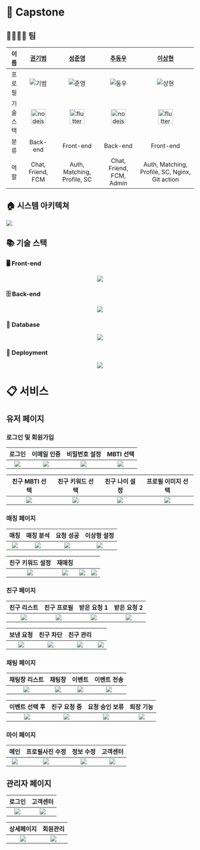 # 📌 Capstone

## 👨‍👩‍👧‍👦 팀

|이름 | [권기범](https://github.com/KibeomGwon)| [성준영](https://github.com/sungjungyoung) | [추동우](https://github.com/DongWooChoo) | [이상현](https://github.com/idealHyun) |
| :-: | :-: | :-: | :-: | :-: |
|프로필 | ![기범](https://github.com/KibeomGwon.png) | ![준영](https://github.com/sungjungyoung.png) | ![동우](https://github.com/DongWooChoo.png) | ![상현](https://github.com/idealHyun.png) |
| 기술 스택 |  <a href="https://nodejs.org/" target="_blank" rel="noreferrer"> <img src="https://www.vectorlogo.zone/logos/nodejs/nodejs-icon.svg" alt="nodejs" width="40" height="40"/> </a> | <a href="https://flutter.dev/" target="_blank" rel="noreferrer"> <img src="https://www.vectorlogo.zone/logos/flutterio/flutterio-icon.svg" alt="flutter" width="40" height="40"/> </a> |  <a href="https://nodejs.org/" target="_blank" rel="noreferrer"> <img src="https://www.vectorlogo.zone/logos/nodejs/nodejs-icon.svg" alt="nodejs" width="40" height="40"/> </a> |  <a href="https://flutter.dev/" target="_blank" rel="noreferrer"> <img src="https://www.vectorlogo.zone/logos/flutterio/flutterio-icon.svg" alt="flutter" width="40" height="40"/> </a> |
|분류 | Back-end | Front-end | Back-end | Front-end |
|역할 | Chat, Friend, FCM | Auth, Matching, Profile, SC | Chat, Friend, FCM, Admin | Auth, Matching, Profile, SC, Nginx, Git action |

## 🏠 시스템 아키텍쳐

<img src="https://github.com/C4-KSCL/SOUL-MBTIE/blob/main/assets/%EC%8B%9C%EC%8A%A4%ED%85%9C%20%EC%95%84%ED%82%A4%ED%85%8D%EC%B3%90.png" />

## 📚 기술 스택

### 🖥️ Front-end
<p align="center">
    <img src="https://skillicons.dev/icons?theme=light&i=flutter,dart,html,css,tailwind,js,react" />
</p>

### 🗄️ Back-end
<p align="center">
    <img src="https://skillicons.dev/icons?theme=light&i=nodejs,firebase" />
</p>

### 💾 Database
<p align="center">
    <img src="https://skillicons.dev/icons?theme=light&i=mysql,redis" />
</p>

### 🚀 Deployment
<p align="center">
    <img src="https://skillicons.dev/icons?theme=light&i=aws,docker,nginx,githubactions" />
</p>

# 📋 서비스

## 유저 페이지

### 로그인 및 회원가입
|로그인|이메일 인증|비밀번호 설정|MBTI 선택|
| :-: | :-: | :-: | :-: |
|<img src="https://github.com/C4-KSCL/SOUL-MBTIE/blob/main/assets/%EB%A1%9C%EA%B7%B8%EC%9D%B8%20%EB%B0%8F%20%ED%9A%8C%EC%9B%90%EA%B0%80%EC%9E%85/%EB%A1%9C%EA%B7%B8%EC%9D%B8%20%ED%8E%98%EC%9D%B4%EC%A7%80.jpg" />|<img src="https://github.com/C4-KSCL/SOUL-MBTIE/blob/main/assets/%EB%A1%9C%EA%B7%B8%EC%9D%B8%20%EB%B0%8F%20%ED%9A%8C%EC%9B%90%EA%B0%80%EC%9E%85/%EC%9D%B4%EB%A9%94%EC%9D%BC%20%EC%9D%B8%EC%A6%9D%20%ED%8E%98%EC%9D%B4%EC%A7%80.jpg" />|<img src="https://github.com/C4-KSCL/SOUL-MBTIE/blob/main/assets/%EB%A1%9C%EA%B7%B8%EC%9D%B8%20%EB%B0%8F%20%ED%9A%8C%EC%9B%90%EA%B0%80%EC%9E%85/%EB%B9%84%EB%B0%80%EB%B2%88%ED%98%B8%20%EC%84%A4%EC%A0%95%20%ED%8E%98%EC%9D%B4%EC%A7%80.jpg" />|<img src="https://github.com/C4-KSCL/SOUL-MBTIE/blob/main/assets/%EB%A1%9C%EA%B7%B8%EC%9D%B8%20%EB%B0%8F%20%ED%9A%8C%EC%9B%90%EA%B0%80%EC%9E%85/mbti%20%EC%84%A0%ED%83%9D%20%ED%8E%98%EC%9D%B4%EC%A7%80.jpg" />|

|친구 MBTI 선택|친구 키워드 선택|친구 나이 설정|프로필 이미지 선택|
| :-: | :-: | :-: | :-: |
|<img src="https://github.com/C4-KSCL/SOUL-MBTIE/blob/main/assets/%EB%A1%9C%EA%B7%B8%EC%9D%B8%20%EB%B0%8F%20%ED%9A%8C%EC%9B%90%EA%B0%80%EC%9E%85/%EC%B9%9C%EA%B5%AC%20mbti%20%EC%84%A4%EC%A0%95%20%ED%8E%98%EC%9D%B4%EC%A7%80.jpg" />|<img src="https://github.com/C4-KSCL/SOUL-MBTIE/blob/main/assets/%EB%A1%9C%EA%B7%B8%EC%9D%B8%20%EB%B0%8F%20%ED%9A%8C%EC%9B%90%EA%B0%80%EC%9E%85/%EC%B9%9C%EA%B5%AC%20%ED%82%A4%EC%9B%8C%EB%93%9C%20%EC%84%A0%ED%83%9D%20%ED%8E%98%EC%9D%B4%EC%A7%80.jpg" />|<img src="https://github.com/C4-KSCL/SOUL-MBTIE/blob/main/assets/%EB%A1%9C%EA%B7%B8%EC%9D%B8%20%EB%B0%8F%20%ED%9A%8C%EC%9B%90%EA%B0%80%EC%9E%85/%EC%B9%9C%EA%B5%AC%20%EB%82%98%EC%9D%B4%20%EC%84%A4%EC%A0%95%20%ED%8E%98%EC%9D%B4%EC%A7%80.jpg" />|<img src="https://github.com/C4-KSCL/SOUL-MBTIE/blob/main/assets/%EB%A1%9C%EA%B7%B8%EC%9D%B8%20%EB%B0%8F%20%ED%9A%8C%EC%9B%90%EA%B0%80%EC%9E%85/%ED%94%84%EB%A1%9C%ED%95%84%20%EC%9D%B4%EB%AF%B8%EC%A7%80%20%EC%84%A0%ED%83%9D%20%ED%8E%98%EC%9D%B4%EC%A7%80.jpg" />|

### 매칭 페이지
|매칭|매칭 분석|요청 성공|이상형 설정|
| :-: | :-: | :-: | :-: |
|<img src="https://github.com/C4-KSCL/SOUL-MBTIE/blob/main/assets/%EB%A7%A4%EC%B9%AD%ED%8E%98%EC%9D%B4%EC%A7%80/%EB%A7%A4%EC%B9%AD%20%ED%8E%98%EC%9D%B4%EC%A7%80.jpg" />|<img src="https://github.com/C4-KSCL/SOUL-MBTIE/blob/main/assets/%EB%A7%A4%EC%B9%AD%ED%8E%98%EC%9D%B4%EC%A7%80/%EB%A7%A4%EC%B9%AD%20%EB%B6%84%EC%84%9D%20%ED%8E%98%EC%9D%B4%EC%A7%80.jpg" />|<img src="https://github.com/C4-KSCL/SOUL-MBTIE/blob/main/assets/%EB%A7%A4%EC%B9%AD%ED%8E%98%EC%9D%B4%EC%A7%80/%EC%9A%94%EC%B2%AD%20%EC%84%B1%EA%B3%B5%20%ED%8E%98%EC%9D%B4%EC%A7%80.jpg" />|<img src="https://github.com/C4-KSCL/SOUL-MBTIE/blob/main/assets/%EB%A7%A4%EC%B9%AD%ED%8E%98%EC%9D%B4%EC%A7%80/%EC%9D%B4%EC%83%81%ED%98%95%20%EC%84%A4%EC%A0%95%20%ED%8E%98%EC%9D%B4%EC%A7%80.jpg" />|

|친구 키워드 설정|재매칭|||
| :-: | :-: | :-: | :-: |
|<img src="https://github.com/C4-KSCL/SOUL-MBTIE/blob/main/assets/%EB%A7%A4%EC%B9%AD%ED%8E%98%EC%9D%B4%EC%A7%80/%EC%B9%9C%EA%B5%AC%20%ED%82%A4%EC%9B%8C%EB%93%9C%20%EC%9E%AC%EC%84%A4%EC%A0%95%20%ED%8E%98%EC%9D%B4%EC%A7%80.jpg" />|<img src="https://github.com/C4-KSCL/SOUL-MBTIE/blob/main/assets/%EB%A7%A4%EC%B9%AD%ED%8E%98%EC%9D%B4%EC%A7%80/%EC%9E%AC%EB%A7%A4%EC%B9%AD%20%ED%8E%98%EC%9D%B4%EC%A7%80.jpg" />|<img src="https://github.com/C4-KSCL/SOUL-MBTIE/blob/main/assets/%E1%84%92%E1%85%B4%E1%86%AB%E1%84%89%E1%85%A1%E1%84%8C%E1%85%B5%E1%86%AB.png" />|<img src="https://github.com/C4-KSCL/SOUL-MBTIE/blob/main/assets/%E1%84%92%E1%85%B4%E1%86%AB%E1%84%89%E1%85%A1%E1%84%8C%E1%85%B5%E1%86%AB.png" />|

### 친구 페이지
|친구 리스트|친구 프로필|받은 요청 1|받은 요청 2|
| :-: | :-: | :-: | :-: |
|<img src="https://github.com/C4-KSCL/SOUL-MBTIE/blob/main/assets/%EC%B9%9C%EA%B5%AC%ED%8E%98%EC%9D%B4%EC%A7%80/%EC%B9%9C%EA%B5%AC%20%EB%A6%AC%EC%8A%A4%ED%8A%B8%20%ED%8E%98%EC%9D%B4%EC%A7%80.jpg" />|<img src="https://github.com/C4-KSCL/SOUL-MBTIE/blob/main/assets/%EC%B9%9C%EA%B5%AC%ED%8E%98%EC%9D%B4%EC%A7%80/%EC%B9%9C%EA%B5%AC%20%ED%94%84%EB%A1%9C%ED%95%84%20%ED%8E%98%EC%9D%B4%EC%A7%80.jpg" />|<img src="https://github.com/C4-KSCL/SOUL-MBTIE/blob/main/assets/%EC%B9%9C%EA%B5%AC%ED%8E%98%EC%9D%B4%EC%A7%80/%EB%B0%9B%EC%9D%80%20%EC%9A%94%EC%B2%AD%20%ED%8E%98%EC%9D%B4%EC%A7%80.jpg" />|<img src="https://github.com/C4-KSCL/SOUL-MBTIE/blob/main/assets/%EC%B9%9C%EA%B5%AC%ED%8E%98%EC%9D%B4%EC%A7%80/%EB%B0%9B%EC%9D%80%20%EC%9A%94%EC%B2%AD%20%ED%8E%98%EC%9D%B4%EC%A7%802.jpg" />|

|보낸 요청|친구 차단|친구 관리||
| :-: | :-: | :-: | :-: |
|<img src="https://github.com/C4-KSCL/SOUL-MBTIE/blob/main/assets/%EC%B9%9C%EA%B5%AC%ED%8E%98%EC%9D%B4%EC%A7%80/%EC%B9%9C%EA%B5%AC%20%EB%B3%B4%EB%82%B8%20%EC%9A%94%EC%B2%AD%20%ED%8E%98%EC%9D%B4%EC%A7%80.jpg" />|<img src="https://github.com/C4-KSCL/SOUL-MBTIE/blob/main/assets/%EC%B9%9C%EA%B5%AC%ED%8E%98%EC%9D%B4%EC%A7%80/%EC%B9%9C%EA%B5%AC%20%EC%B0%A8%EB%8B%A8%20%ED%8E%98%EC%9D%B4%EC%A7%80.jpg" />|<img src="https://github.com/C4-KSCL/SOUL-MBTIE/blob/main/assets/%EC%B9%9C%EA%B5%AC%ED%8E%98%EC%9D%B4%EC%A7%80/%EC%B9%9C%EA%B5%AC%20%EA%B4%80%EB%A6%AC%20%ED%8E%98%EC%9D%B4%EC%A7%80.jpg" />|<img src="https://github.com/C4-KSCL/SOUL-MBTIE/blob/main/assets/%E1%84%92%E1%85%B4%E1%86%AB%E1%84%89%E1%85%A1%E1%84%8C%E1%85%B5%E1%86%AB.png" />|

### 채팅 페이지
|채팅창 리스트|채팅창|이벤트|이벤트 전송|
| :-: | :-: | :-: | :-: |
|<img src="https://github.com/C4-KSCL/SOUL-MBTIE/blob/main/assets/%EC%B1%84%ED%8C%85%20%EA%B4%80%EB%A0%A8%20%ED%8E%98%EC%9D%B4%EC%A7%80/%EC%B1%84%ED%8C%85%EC%B0%BD%20%EB%A6%AC%EC%8A%A4%ED%8A%B8%20%ED%8E%98%EC%9D%B4%EC%A7%80.jpg" />|<img src="https://github.com/C4-KSCL/SOUL-MBTIE/blob/main/assets/%EC%B1%84%ED%8C%85%20%EA%B4%80%EB%A0%A8%20%ED%8E%98%EC%9D%B4%EC%A7%80/%EC%B1%84%ED%8C%85%EC%B0%BD%20%ED%8E%98%EC%9D%B4%EC%A7%80.jpg" />|<img src="https://github.com/C4-KSCL/SOUL-MBTIE/blob/main/assets/%EC%B1%84%ED%8C%85%20%EA%B4%80%EB%A0%A8%20%ED%8E%98%EC%9D%B4%EC%A7%80/%EC%9D%B4%EB%B2%A4%ED%8A%B8%20%ED%8E%98%EC%9D%B4%EC%A7%80.jpg" />|<img src="https://github.com/C4-KSCL/SOUL-MBTIE/blob/main/assets/%EC%B1%84%ED%8C%85%20%EA%B4%80%EB%A0%A8%20%ED%8E%98%EC%9D%B4%EC%A7%80/%EC%B1%84%ED%8C%85%20%ED%8E%98%EC%9D%B4%EC%A7%80(%EC%9D%B4%EB%B2%A4%ED%8A%B8%20%EC%A0%84%EC%86%A1%20).jpg" />|

|이벤트 선택 후|친구 요청 중|요청 승인 보류|퇴장 기능|
| :-: | :-: | :-: | :-: |
|<img src="https://github.com/C4-KSCL/SOUL-MBTIE/blob/main/assets/%EC%B1%84%ED%8C%85%20%EA%B4%80%EB%A0%A8%20%ED%8E%98%EC%9D%B4%EC%A7%80/%EC%9D%B4%EB%B2%A4%ED%8A%B8%20%EC%84%A0%ED%83%9D%20%ED%9B%84%20%ED%8E%98%EC%9D%B4%EC%A7%80.jpg" />|<img src="https://github.com/C4-KSCL/SOUL-MBTIE/blob/main/assets/%EC%B1%84%ED%8C%85%20%EA%B4%80%EB%A0%A8%20%ED%8E%98%EC%9D%B4%EC%A7%80/%EC%B1%84%ED%8C%85%20%ED%8E%98%EC%9D%B4%EC%A7%80(%EC%B9%9C%EA%B5%AC%20%EC%9A%94%EC%B2%AD%20%EC%A4%91).jpg" />|<img src="https://github.com/C4-KSCL/SOUL-MBTIE/blob/main/assets/%EC%B1%84%ED%8C%85%20%EA%B4%80%EB%A0%A8%20%ED%8E%98%EC%9D%B4%EC%A7%80/%EC%B1%84%ED%8C%85%20%ED%8E%98%EC%9D%B4%EC%A7%80(%EC%9A%94%EC%B2%AD%20%EC%8A%B9%EC%9D%B8%20%EB%B3%B4%EB%A5%98).jpg" />|<img src="https://github.com/C4-KSCL/SOUL-MBTIE/blob/main/assets/%EC%B1%84%ED%8C%85%20%EA%B4%80%EB%A0%A8%20%ED%8E%98%EC%9D%B4%EC%A7%80/%EC%B1%84%ED%8C%85%EB%B0%A9%20%EB%A6%AC%EC%8A%A4%ED%8A%B8%20%ED%8E%98%EC%9D%B4%EC%A7%80(%ED%87%B4%EC%9E%A5%20%EA%B0%80%EB%8A%A5).jpg" />|

### 마이 페이지
|메인|프로필사진 수정|정보 수정|고객센터|
| :-: | :-: | :-: | :-: |
|<img src="https://github.com/C4-KSCL/SOUL-MBTIE/blob/main/assets/%EB%A7%88%EC%9D%B4%20%ED%8E%98%EC%9D%B4%EC%A7%80/%EB%A7%88%EC%9D%B4%ED%8E%98%EC%9D%B4%EC%A7%80%20%EB%A9%94%EC%9D%B8.jpg" />|<img src="https://github.com/C4-KSCL/SOUL-MBTIE/blob/main/assets/%EB%A7%88%EC%9D%B4%20%ED%8E%98%EC%9D%B4%EC%A7%80/%EB%A7%88%EC%9D%B4%ED%8E%98%EC%9D%B4%EC%A7%80%20%ED%94%84%EB%A1%9C%ED%95%84%EC%82%AC%EC%A7%84%20%EC%88%98%EC%A0%95.jpg" />|<img src="https://github.com/C4-KSCL/SOUL-MBTIE/blob/main/assets/%EB%A7%88%EC%9D%B4%20%ED%8E%98%EC%9D%B4%EC%A7%80/%EC%A0%95%EB%B3%B4%EC%88%98%EC%A0%95%ED%8E%98%EC%9D%B4%EC%A7%80.png" />|<img src="https://github.com/C4-KSCL/SOUL-MBTIE/blob/main/assets/%EB%A7%88%EC%9D%B4%20%ED%8E%98%EC%9D%B4%EC%A7%80/%EA%B3%A0%EA%B0%9D%EC%84%BC%ED%84%B0.jpg" />|

## 관리자 페이지
|로그인|고객센터|
| :-: | :-: |
|<img src="https://github.com/C4-KSCL/SOUL-MBTIE/blob/main/assets/%EA%B4%80%EB%A6%AC%EC%9E%90%20%ED%8E%98%EC%9D%B4%EC%A7%80/%EA%B4%80%EB%A6%AC%EC%9E%90%20%EB%A1%9C%EA%B7%B8%EC%9D%B8%20%ED%8E%98%EC%9D%B4%EC%A7%80.png" />|<img src="https://github.com/C4-KSCL/SOUL-MBTIE/blob/main/assets/%EA%B4%80%EB%A6%AC%EC%9E%90%20%ED%8E%98%EC%9D%B4%EC%A7%80/%EA%B4%80%EB%A6%AC%EC%9E%90%20%EB%A1%9C%EA%B7%B8%EC%9D%B8%20%ED%8E%98%EC%9D%B4%EC%A7%80.png" />|

|상세페이지|회원관리|
| :-: | :-: |
<img src="https://github.com/C4-KSCL/SOUL-MBTIE/blob/main/assets/%EA%B4%80%EB%A6%AC%EC%9E%90%20%ED%8E%98%EC%9D%B4%EC%A7%80/%EA%B4%80%EB%A6%AC%EC%9E%90%20%EA%B3%A0%EA%B0%9D%EC%84%BC%ED%84%B0%20%EC%83%81%EC%84%B8%20%ED%8E%98%EC%9D%B4%EC%A7%80.png" />|<img src="https://github.com/C4-KSCL/SOUL-MBTIE/blob/main/assets/%EA%B4%80%EB%A6%AC%EC%9E%90%20%ED%8E%98%EC%9D%B4%EC%A7%80/%EA%B4%80%EB%A6%AC%EC%9E%90%20%ED%9A%8C%EC%9B%90%EA%B4%80%EB%A6%AC%20%ED%8E%98%EC%9D%B4%EC%A7%80.png" />

